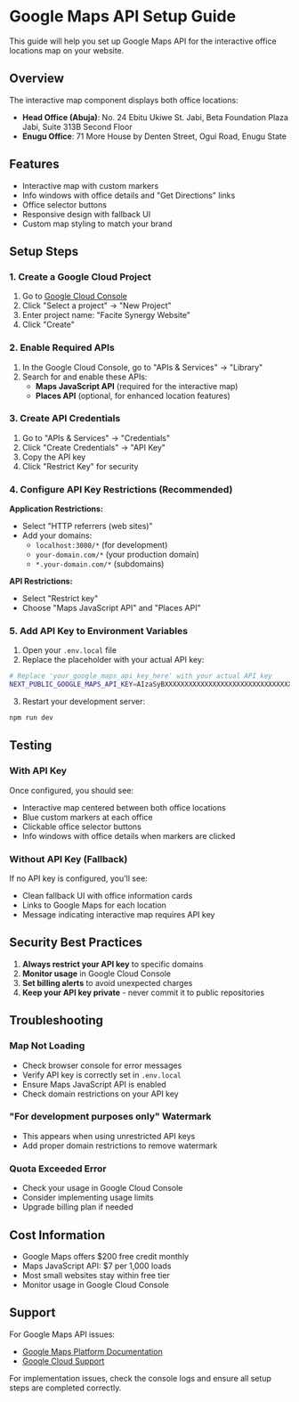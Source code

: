 # Google Maps API Setup Guide

This guide will help you set up Google Maps API for the interactive office locations map on your website.

## Overview

The interactive map component displays both office locations:
- **Head Office (Abuja)**: No. 24 Ebitu Ukiwe St. Jabi, Beta Foundation Plaza Jabi, Suite 313B Second Floor
- **Enugu Office**: 71 More House by Denten Street, Ogui Road, Enugu State

## Features

- Interactive map with custom markers
- Info windows with office details and "Get Directions" links
- Office selector buttons
- Responsive design with fallback UI
- Custom map styling to match your brand

## Setup Steps

### 1. Create a Google Cloud Project

1. Go to [Google Cloud Console](https://console.cloud.google.com/)
2. Click "Select a project" → "New Project"
3. Enter project name: "Facite Synergy Website"
4. Click "Create"

### 2. Enable Required APIs

1. In the Google Cloud Console, go to "APIs & Services" → "Library"
2. Search for and enable these APIs:
   - **Maps JavaScript API** (required for the interactive map)
   - **Places API** (optional, for enhanced location features)

### 3. Create API Credentials

1. Go to "APIs & Services" → "Credentials"
2. Click "Create Credentials" → "API Key"
3. Copy the API key
4. Click "Restrict Key" for security

### 4. Configure API Key Restrictions (Recommended)

**Application Restrictions:**
- Select "HTTP referrers (web sites)"
- Add your domains:
  - `localhost:3000/*` (for development)
  - `your-domain.com/*` (your production domain)
  - `*.your-domain.com/*` (subdomains)

**API Restrictions:**
- Select "Restrict key"
- Choose "Maps JavaScript API" and "Places API"

### 5. Add API Key to Environment Variables

1. Open your `.env.local` file
2. Replace the placeholder with your actual API key:

```bash
# Replace 'your_google_maps_api_key_here' with your actual API key
NEXT_PUBLIC_GOOGLE_MAPS_API_KEY=AIzaSyBXXXXXXXXXXXXXXXXXXXXXXXXXXXXXXXX
```

3. Restart your development server:
```bash
npm run dev
```

## Testing

### With API Key
Once configured, you should see:
- Interactive map centered between both office locations
- Blue custom markers at each office
- Clickable office selector buttons
- Info windows with office details when markers are clicked

### Without API Key (Fallback)
If no API key is configured, you'll see:
- Clean fallback UI with office information cards
- Links to Google Maps for each location
- Message indicating interactive map requires API key

## Security Best Practices

1. **Always restrict your API key** to specific domains
2. **Monitor usage** in Google Cloud Console
3. **Set billing alerts** to avoid unexpected charges
4. **Keep your API key private** - never commit it to public repositories

## Troubleshooting

### Map Not Loading
- Check browser console for error messages
- Verify API key is correctly set in `.env.local`
- Ensure Maps JavaScript API is enabled
- Check domain restrictions on your API key

### "For development purposes only" Watermark
- This appears when using unrestricted API keys
- Add proper domain restrictions to remove watermark

### Quota Exceeded Error
- Check your usage in Google Cloud Console
- Consider implementing usage limits
- Upgrade billing plan if needed

## Cost Information

- Google Maps offers $200 free credit monthly
- Maps JavaScript API: $7 per 1,000 loads
- Most small websites stay within free tier
- Monitor usage in Google Cloud Console

## Support

For Google Maps API issues:
- [Google Maps Platform Documentation](https://developers.google.com/maps/documentation)
- [Google Cloud Support](https://cloud.google.com/support)

For implementation issues, check the console logs and ensure all setup steps are completed correctly.
